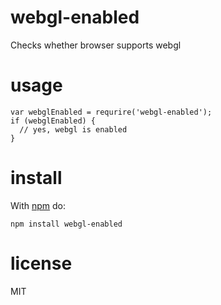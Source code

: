 # webgl-enabled

Checks whether browser supports webgl

# usage

```
var webglEnabled = requrire('webgl-enabled');
if (webglEnabled) {
  // yes, webgl is enabled
}
```

# install

With [npm](https://npmjs.org) do:

```
npm install webgl-enabled
```

# license

MIT
